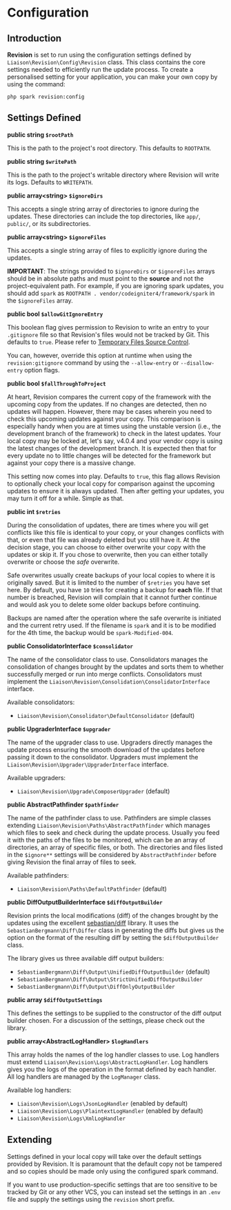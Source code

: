 # Configuration

## Introduction

**Revision** is set to run using the configuration settings defined by `Liaison\Revision\Config\Revision`
class. This class contains the core settings needed to efficiently run the update process. To create a
personalised setting for your application, you can make your own copy by using the command:

    php spark revision:config

## Settings Defined

**public string `$rootPath`**

This is the path to the project's root directory. This defaults to `ROOTPATH`.

**public string `$writePath`**

This is the path to the project's writable directory where Revision will write its logs.
Defaults to `WRITEPATH`.

**public array\<string\> `$ignoreDirs`**

This accepts a single string array of directories to ignore during the updates. These directories
can include the top directories, like `app/`, `public/`, or its subdirectories.

**public array\<string\> `$ignoreFiles`**

This accepts a single string array of files to explicitly ignore during the updates.

**IMPORTANT**: The strings provided to `$ignoreDirs` or `$ignoreFiles` arrays should be in absolute paths
and must point to the **source** and not the project-equivalent path. For example, if you are ignoring
spark updates, you should add `spark` as `ROOTPATH . vendor/codeigniter4/framework/spark` in the
`$ignoreFiles` array.

**public bool `$allowGitIgnoreEntry`**

This boolean flag gives permission to Revision to write an entry to your `.gitignore` file so that Revision's
files would not be tracked by Git. This defaults to `true`. Please refer to [Temporary Files Source Control](docs/overview.md#temporary-files-source-control).

You can, however, override this option at runtime when using the `revision:gitignore` command by using the
`--allow-entry` or `--disallow-entry` option flags.

**public bool `$fallThroughToProject`**

At heart, Revision compares the current copy of the framework with the upcoming copy from the updates. If no
changes are detected, then no updates will happen. However, there may be cases wherein you need to check this
upcoming updates against your copy. This comparison is especially handy when you are at times using the
unstable version (i.e., the development branch of the framework) to check in the latest updates. Your local
copy may be locked at, let's say, v4.0.4 and your vendor copy is using the latest changes of the development
branch. It is expected then that for every update no to little changes will be detected for the framework
but against your copy there is a massive change.

This setting now comes into play. Defaults to `true`, this flag allows Revision to optionally check your local
copy for comparison against the upcoming updates to ensure it is always updated. Then after getting your
updates, you may turn it off for a while. Simple as that.

**public int `$retries`**

During the consolidation of updates, there are times where you will get conflicts like this file is identical
to your copy, or your changes conflicts with that, or even that file was already deleted but you still have
it. At the decision stage, you can choose to either overwrite your copy with the updates or skip it. If you
chose to overwrite, then you can either totally overwrite or choose the *safe* overwrite.

Safe overwrites usually create backups of your local copies to where it is originally saved. But it is limited
to the number of `$retries` you have set here. By default, you have `10` tries for creating a backup for
**each** file. If that number is breached, Revision will complain that it cannot further continue and would
ask you to delete some older backups before continuing.

Backups are named after the operation where the safe overwrite is initiated and the current retry used. If the
filename is `spark` and it is to be modified for the 4th time, the backup would be `spark-Modified-004`.

**public ConsolidatorInterface `$consolidator`**

The name of the consolidator class to use. Consolidators manages the consolidation of changes
brought by the updates and sorts them to whether successfully merged or run into merge conflicts.
Consolidators must implement the `Liaison\Revision\Consolidation\ConsolidatorInterface` interface.

Available consolidators:
- `Liaison\Revision\Consolidator\DefaultConsolidator` (default)

**public UpgraderInterface `$upgrader`**

The name of the upgrader class to use. Upgraders directly manages the update process ensuring the smooth
download of the updates before passing it down to the consolidator. Upgraders must implement the
`Liaison\Revision\Upgrader\UpgraderInterface` interface.

Available upgraders:
- `Liaison\Revision\Upgrade\ComposerUpgrader` (default)

**public AbstractPathfinder `$pathfinder`**

The name of the pathfinder class to use. Pathfinders are simple classes extending
`Liaison\Revision\Paths\AbstractPathfinder` which manages which files to seek and check during the update
process. Usually you feed it with the paths of the files to be monitored, which can be an array of
directories, an array of specific files, or both. The directories and files listed in the `$ignore**`
settings will be considered by `AbstractPathfinder` before giving Revision the final array of files to seek.

Available pathfinders:
- `Liaison\Revision\Paths\DefaultPathfinder` (default)

**public DiffOutputBuilderInterface `$diffOutputBuilder`**

Revision prints the local modifications (diff) of the changes brought by the updates using the excellent
[sebastian/diff](https://github.com/sebastianbergmann/diff) library. It uses the
`SebastianBergmann\Diff\Differ` class in generating the diffs but gives us the option on the format of the
resulting diff by setting the `$diffOutputBuilder` class.

The library gives us three available diff output builders:
- `SebastianBergmann\Diff\Output\UnifiedDiffOutputBuilder` (default)
- `SebastianBergmann\Diff\Output\StrictUnifiedDiffOutputBuilder`
- `SebastianBergmann\Diff\Output\DiffOnlyOutputBuilder`

**public array `$diffOutputSettings`**

This defines the settings to be supplied to the constructor of the diff output builder chosen. For a
discussion of the settings, please check out the library.

**public array\<AbstractLogHandler\> `$logHandlers`**

This array holds the names of the log handler classes to use. Log handlers must extend
`Liaison\Revision\Logs\AbstractLogHandler`. Log handlers gives you the logs of the operation in the format
defined by each handler. All log handlers are managed by the `LogManager` class.

Available log handlers:
- `Liaison\Revision\Logs\JsonLogHandler` (enabled by default)
- `Liaison\Revision\Logs\PlaintextLogHandler` (enabled by default)
- `Liaison\Revision\Logs\XmlLogHandler`

## Extending

Settings defined in your local copy will take over the default settings provided by Revision. It is paramount
that the default copy not be tampered and so copies should be made only using the configured spark command.

If you want to use production-specific settings that are too sensitive to be tracked by Git or any other VCS,
you can instead set the settings in an `.env` file and supply the settings using the `revision` short prefix.
